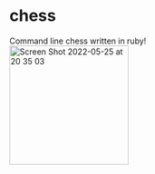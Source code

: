 # chess
Command line chess written in ruby!
<br>
<img width="210" alt="Screen Shot 2022-05-25 at 20 35 03" src="https://user-images.githubusercontent.com/89565362/170410912-1727a7ec-2334-4279-bf82-32b9194f38f0.png">

